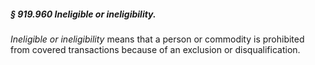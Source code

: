 ##### § 919.960 Ineligible or ineligibility. #####

*Ineligible or ineligibility* means that a person or commodity is prohibited from covered transactions because of an exclusion or disqualification.